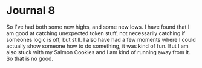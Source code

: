 # Journal 8
So I've had both some new highs, and some new lows. I have found that I am good at catching unexpected token stuff, not
necessarily catching if someones logic is off, but still. I also have had a few moments where I could actually show someone 
how to do something, it was kind of fun. But I am also stuck with my Salmon Cookies and I am kind of running away from it. 
So that is no good. 
